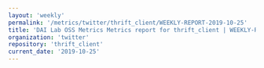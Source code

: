 ```yaml
---
layout: 'weekly'
permalink: '/metrics/twitter/thrift_client/WEEKLY-REPORT-2019-10-25'
title: 'DAI Lab OSS Metrics Metrics report for thrift_client | WEEKLY-REPORT-2019-10-25'
organization: 'twitter'
repository: 'thrift_client'
current_date: '2019-10-25'
---
```

